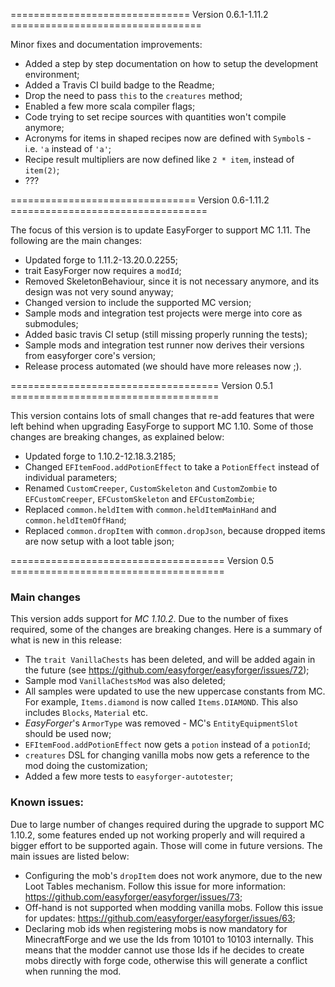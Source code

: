 
=============================== Version 0.6.1-1.11.2 =================================

Minor fixes and documentation improvements:

* Added a step by step documentation on how to setup the development environment;
* Added a Travis CI build badge to the Readme;
* Drop the need to pass `this` to the `creatures` method;
* Enabled a few more scala compiler flags;
* Code trying to set recipe sources with quantities won't compile anymore;
* Acronyms for items in shaped recipes now are defined with `Symbol`s - i.e. `'a` instead of `'a'`;
* Recipe result multipliers are now defined like `2 * item`, instead of `item(2)`;
* ??? 

================================ Version 0.6-1.11.2 ==================================

The focus of this version is to update EasyForger to support MC 1.11. The following are
the main changes:

* Updated forge to 1.11.2-13.20.0.2255;
* trait EasyForger now requires a `modId`;
* Removed SkeletonBehaviour, since it is not necessary anymore, and its design was not
very sound anyway;
* Changed version to include the supported MC version;
* Sample mods and integration test projects were merge into core as submodules;
* Added basic travis CI setup (still missing properly running the tests);
* Sample mods and integration test runner now derives their versions from easyforger core's
version;
* Release process automated (we should have more releases now ;).

==================================== Version 0.5.1 ====================================

This version contains lots of small changes that re-add features that were left behind
when upgrading EasyForge to support MC 1.10. Some of those changes are breaking changes,
as explained below:

* Updated forge to 1.10.2-12.18.3.2185;
* Changed `EFItemFood.addPotionEffect` to take a `PotionEffect` instead of individual parameters;
* Renamed `CustomCreeper`, `CustomSkeleton` and `CustomZombie` to `EFCustomCreeper`, `EFCustomSkeleton` and `EFCustomZombie`;
* Replaced `common.heldItem` with `common.heldItemMainHand` and `common.heldItemOffHand`;
* Replaced `common.dropItem` with `common.dropJson`, because dropped items are now setup with a loot table json;

===================================== Version 0.5 =====================================

### Main changes

This version adds support for _MC 1.10.2_. Due to the number of fixes required,
some of the changes are breaking changes. Here is a summary of what is new in
this release:

* The `trait VanillaChests` has been deleted, and will be added again in the future (see https://github.com/easyforger/easyforger/issues/72);
* Sample mod `VanillaChestsMod` was also deleted;
* All samples were updated to use the new uppercase constants from MC. For example, `Items.diamond` is now called `Items.DIAMOND`.
  This also includes `Blocks`, `Material` etc.
* _EasyForger_'s `ArmorType` was removed - MC's `EntityEquipmentSlot` should be used now;
* `EFItemFood.addPotionEffect` now gets a `potion` instead of a `potionId`;
* `creatures` DSL for changing vanilla mobs now gets a reference to the mod doing the customization;
* Added a few more tests to `easyforger-autotester`;

### Known issues:

Due to large number of changes required during the upgrade to support MC 1.10.2, some
features ended up not working properly and will required a bigger effort to be supported
again. Those will come in future versions. The main issues are listed below:

* Configuring the mob's `dropItem` does not work anymore, due to the new Loot Tables mechanism.
  Follow this issue for more information: https://github.com/easyforger/easyforger/issues/73;
* Off-hand is not supported when modding vanilla mobs. Follow this issue for
  updates: https://github.com/easyforger/easyforger/issues/63;
* Declaring mob ids when registering mobs is now mandatory for MinecraftForge and we use the Ids
  from 10101 to 10103 internally. This means that the modder cannot use those Ids if he decides
  to create mobs directly with forge code, otherwise this will generate a conflict when running the mod.
